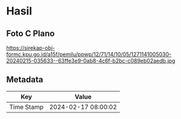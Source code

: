 # Hasil

## Foto C Plano

https://sirekap-obj-formc.kpu.go.id/a15f/pemilu/ppwp/12/71/14/10/05/1271141005030-20240215-035633--63ffe3e9-0ab8-4c6f-b2bc-c089eb02aedb.jpg


## Metadata

| Key        | Value               |
| ---------- | ------------------- |
| Time Stamp | 2024-02-17 08:00:02 |



